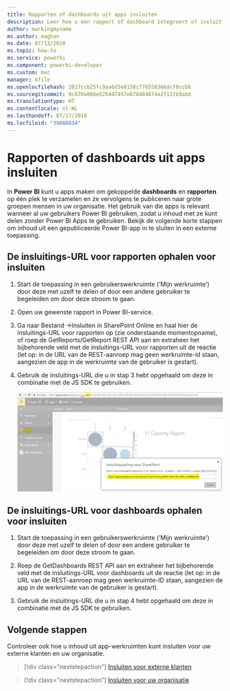 ```yaml
---
title: Rapporten of dashboards uit apps insluiten
description: Leer hoe u een rapport of dashboard integreert of insluit vanuit een Power BI-app en niet vanuit een app-werkruimte.
author: markingmyname
ms.author: maghan
ms.date: 07/13/2018
ms.topic: how-to
ms.service: powerbi
ms.component: powerbi-developer
ms.custom: mvc
manager: kfile
ms.openlocfilehash: 2817ccb25fc9aa6d3e8150c776558366dcf0ccb6
ms.sourcegitcommit: 0c870a006e525447497e678484874a2f137b9abd
ms.translationtype: HT
ms.contentlocale: nl-NL
ms.lasthandoff: 07/17/2018
ms.locfileid: "39088834"
---
```

# <a name="embed-reports-or-dashboards-from-apps"></a>Rapporten of dashboards uit apps insluiten

In **Power BI** kunt u apps maken om gekoppelde **dashboards** en **rapporten** op één plek te verzamelen en ze vervolgens te publiceren naar grote groepen mensen in uw organisatie. Het gebruik van die apps is relevant wanneer al uw gebruikers Power BI gebruiken, zodat u inhoud met ze kunt delen zonder Power BI Apps te gebruiken. Bekijk de volgende korte stappen om inhoud uit een gepubliceerde Power BI-app in te sluiten in een externe toepassing.

## <a name="how-to-grab-report-embed-url-for-embedding"></a>De insluitings-URL voor rapporten ophalen voor insluiten

1. Start de toepassing in een gebruikerswerkruimte (’Mijn werkruimte’) door deze met uzelf te delen of door een andere gebruiker te begeleiden om door deze stroom te gaan.

2. Open uw gewenste rapport in Power BI-service.

3. Ga naar Bestand ->Insluiten in SharePoint Online en haal hier de insluitings-URL voor rapporten op (zie onderstaande momentopname), of roep de GetReports/GetReport REST API aan en extraheer het bijbehorende veld met de insluitings-URL voor rapporten uit de reactie (let op: in de URL van de REST-aanroep mag geen werkruimte-id staan, aangezien de app in de werkruimte van de gebruiker is gestart).

4. Gebruik de insluitings-URL die u in stap 3 hebt opgehaald om deze in combinatie met de JS SDK te gebruiken.

    ![Insluiten vanuit apps](media/embed-from-apps/embed-from-app.png)

## <a name="how-to-grab-dashboard-embed-url-for-embedding"></a>De insluitings-URL voor dashboards ophalen voor insluiten

1. Start de toepassing in een gebruikerswerkruimte (’Mijn werkruimte’) door deze met uzelf te delen of door een andere gebruiker te begeleiden om door deze stroom te gaan.

2. Roep de GetDashboards REST API aan en extraheer het bijbehorende veld met de insluitings-URL voor dashboards uit de reactie (let op: in de URL van de REST-aanroep mag geen werkruimte-ID staan, aangezien de app in de werkruimte van de gebruiker is gestart).

3. Gebruik de insluitings-URL die u in stap 4 hebt opgehaald om deze in combinatie met de JS SDK te gebruiken.

## <a name="next-steps"></a>Volgende stappen

Controleer ook hoe u inhoud uit app-werkruimten kunt insluiten voor uw externe klanten en uw organisatie.

> [!div class="nextstepaction"]
>[Insluiten voor externe klanten](embed-sample-for-customers.md)

> [!div class="nextstepaction"]
>[Insluiten voor uw organisatie](embed-sample-for-your-organization.md)